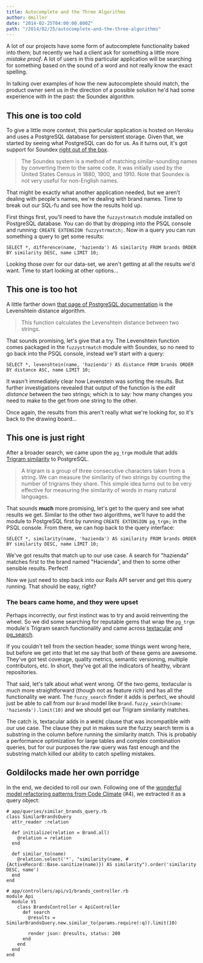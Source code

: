 ```yaml
---
title: Autocomplete and the Three Algorithms
author: dmiller
date: "2014-02-25T04:00:00.000Z"
path: "/2014/02/25/autocomplete-and-the-three-algorithms"
---
```


A lot of our projects have some form of autocomplete functionality baked into
them; but recently we had a client ask for something a little more _mistake
proof_. A lot of users in this particular application will be searching for
something based on the sound of a word and not really know the exact spelling.

In talking over examples of how the new autocomplete should match, the product
owner sent us in the direction of a possible solution he'd had some experience
with in the past: the Soundex algorithm.

## This one is too cold

To give a little more context, this particular application is hosted on Heroku
and uses a PostgreSQL database for persistent storage. Given that, we started by
seeing what PostgreSQL can do for us. As it turns out, it's got support for
Soundex
[right out of the box](http://www.postgresql.org/docs/8.3/static/fuzzystrmatch.html).

> The Soundex system is a method of matching similar-sounding names by
> converting them to the same code. It was initially used by the United States
> Census in 1880, 1900, and 1910. Note that Soundex is not very useful for
> non-English names.

That might be exactly what another application needed, but we aren't dealing
with people's names, we're dealing with brand names. Time to break out our
SQL-fu and see how the results hold up.

First things first, you'll need to have the `fuzzystrmatch` module installed on
PostgreSQL database. You can do that by dropping into the PSQL console and
running: `CREATE EXTENSION fuzzystrmatch;`. Now in a query you can run something
a query to get some results:

```
SELECT *, difference(name, 'hazienda') AS similarity FROM brands ORDER BY similarity DESC, name LIMIT 10;
```

Looking those over for our data-set, we aren't getting at all the results we'd
want. Time to start looking at other options…

## This one is too hot

A little farther down
[that page of PostgreSQL documentation](http://www.postgresql.org/docs/8.3/static/fuzzystrmatch.html)
is the Levenshtein distance algorithm.

> This function calculates the Levenshtein distance between two strings.

That sounds promising, let's give that a try. The Levenshtein function comes
packaged in the `fuzzystrmatch` module with Soundex, so no need to go back into
the PSQL console, instead we'll start with a query:

```
SELECT *, levenshtein(name, 'hazienda') AS distance FROM brands ORDER BY distance ASC, name LIMIT 10;
```

It wasn't immediately clear how Levenstein was sorting the results. But further
investigations revealed that output of the function is the _edit distance_
between the two strings; which is to say: how many changes you need to make to
the get from one string to the other.

Once again, the results from this aren't really what we're looking for, so it's
back to the drawing board…

## This one is just right

After a broader search, we came upon the `pg_trgm` module that adds
[Trigram similarity](http://www.postgresql.org/docs/8.3/static/pgtrgm.html) to
PostgreSQL.

> A trigram is a group of three consecutive characters taken from a string. We
> can measure the similarity of two strings by counting the number of trigrams
> they share. This simple idea turns out to be very effective for measuring the
> similarity of words in many natural languages.

That sounds **much** more promising, let's get to the query and see what results
we get. Similar to the other two algorithms, we'll have to add the module to
PostgreSQL first by running `CREATE EXTENSION pg_trgm;` in the PSQL console.
From there, we can hop back to the query interface:

```
SELECT *, similarity(name, 'hazienda') AS similarity FROM brands ORDER BY similarity DESC, name LIMIT 10;
```

We've got results that match up to our use case. A search for "hazienda" matches
first to the brand named "Hacienda", and then to some other sensible results.
Perfect!

Now we just need to step back into our Rails API server and get this query
running. That should be easy, right?

### The bears came home, and they were upset

Perhaps incorrectly, our first instinct was to try and avoid reinventing the
wheel. So we did some searching for reputable gems that wrap the `pg_trgm`
module's Trigram search functionality and came across
[textacular](https://github.com/textacular/textacular) and
[pg_search](https://github.com/Casecommons/pg_search).

If you couldn't tell from the section header, some things went wrong here, but
before we get into that let me say that both of these gems are awesome. They've
got test coverage, quality metrics, semantic versioning, multiple contributors,
etc. In short, they've got all the indicators of healthy, vibrant repositories.

That said, let's talk about what went wrong. Of the two gems, textacular is much
more straightforward (though not as feature rich) and has all the functionality
we want. The `fuzzy_search` finder it adds is perfect, we should just be able to
call from our `Brand` model like `Brand.fuzzy_search(name: 'hazienda').limit(10)` and we should get our Trigram similarity matches.

The catch is, textacular adds in a `WHERE` clause that was incompatible with our
use case. The clause they put in makes sure the fuzzy search term is a substring
in the column before running the similarity match. This is probably a
performance optimization for large tables and complex combination queries, but
for our purposes the raw query was fast enough and the substring match killed
our ability to catch spelling mistakes.

## Goldilocks made her own porridge

In the end, we decided to roll our own. Following one of the
[wonderful model refactoring patterns from Code Climate](http://blog.codeclimate.com/blog/2012/10/17/7-ways-to-decompose-fat-activerecord-models/)
(#4), we extracted it as a query object:

```
# app/queries/similar_brands_query.rb
class SimilarBrandsQuery
  attr_reader :relation

  def initialize(relation = Brand.all)
    @relation = relation
  end

  def similar_to(name)
    @relation.select('*', "similarity(name, #{ActiveRecord::Base.sanitize(name)}) AS similarity").order('similarity DESC, name')
  end
end
```

```
# app/controllers/api/v1/brands_controller.rb
module Api
  module V1
    class BrandsController < ApiController
      def search
        @results = SimilarBrandsQuery.new.similar_to(params.require(:q)).limit(10)

        render json: @results, status: 200
      end
    end
  end
end
```